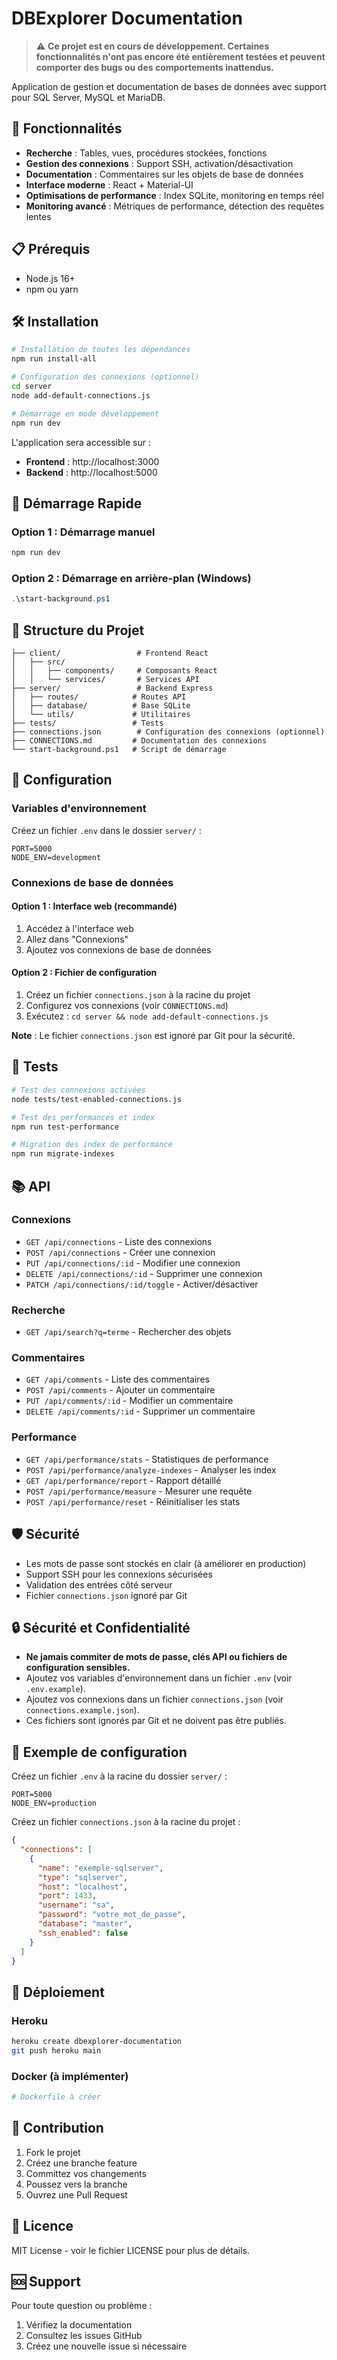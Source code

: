 # DBExplorer Documentation

> ⚠️ **Ce projet est en cours de développement. Certaines fonctionnalités n'ont pas encore été entièrement testées et peuvent comporter des bugs ou des comportements inattendus.**

Application de gestion et documentation de bases de données avec support pour SQL Server, MySQL et MariaDB.

## 🚀 Fonctionnalités

- **Recherche** : Tables, vues, procédures stockées, fonctions
- **Gestion des connexions** : Support SSH, activation/désactivation
- **Documentation** : Commentaires sur les objets de base de données
- **Interface moderne** : React + Material-UI
- **Optimisations de performance** : Index SQLite, monitoring en temps réel
- **Monitoring avancé** : Métriques de performance, détection des requêtes lentes

## 📋 Prérequis

- Node.js 16+
- npm ou yarn

## 🛠️ Installation

```bash
# Installation de toutes les dépendances
npm run install-all

# Configuration des connexions (optionnel)
cd server
node add-default-connections.js

# Démarrage en mode développement
npm run dev
```

L'application sera accessible sur :
- **Frontend** : http://localhost:3000
- **Backend** : http://localhost:5000

## 🚀 Démarrage Rapide

### Option 1 : Démarrage manuel
```bash
npm run dev
```

### Option 2 : Démarrage en arrière-plan (Windows)
```powershell
.\start-background.ps1
```

## 📁 Structure du Projet

```
├── client/                 # Frontend React
│   ├── src/
│   │   ├── components/     # Composants React
│   │   └── services/       # Services API
├── server/                 # Backend Express
│   ├── routes/            # Routes API
│   ├── database/          # Base SQLite
│   └── utils/             # Utilitaires
├── tests/                 # Tests
├── connections.json        # Configuration des connexions (optionnel)
├── CONNECTIONS.md         # Documentation des connexions
└── start-background.ps1   # Script de démarrage
```

## 🔧 Configuration

### Variables d'environnement
Créez un fichier `.env` dans le dossier `server/` :

```env
PORT=5000
NODE_ENV=development
```

### Connexions de base de données

#### Option 1 : Interface web (recommandé)
1. Accédez à l'interface web
2. Allez dans "Connexions"
3. Ajoutez vos connexions de base de données

#### Option 2 : Fichier de configuration
1. Créez un fichier `connections.json` à la racine du projet
2. Configurez vos connexions (voir `CONNECTIONS.md`)
3. Exécutez : `cd server && node add-default-connections.js`

**Note** : Le fichier `connections.json` est ignoré par Git pour la sécurité.

## 🧪 Tests

```bash
# Test des connexions activées
node tests/test-enabled-connections.js

# Test des performances et index
npm run test-performance

# Migration des index de performance
npm run migrate-indexes
```

## 📚 API

### Connexions
- `GET /api/connections` - Liste des connexions
- `POST /api/connections` - Créer une connexion
- `PUT /api/connections/:id` - Modifier une connexion
- `DELETE /api/connections/:id` - Supprimer une connexion
- `PATCH /api/connections/:id/toggle` - Activer/désactiver

### Recherche
- `GET /api/search?q=terme` - Rechercher des objets

### Commentaires
- `GET /api/comments` - Liste des commentaires
- `POST /api/comments` - Ajouter un commentaire
- `PUT /api/comments/:id` - Modifier un commentaire
- `DELETE /api/comments/:id` - Supprimer un commentaire

### Performance
- `GET /api/performance/stats` - Statistiques de performance
- `POST /api/performance/analyze-indexes` - Analyser les index
- `GET /api/performance/report` - Rapport détaillé
- `POST /api/performance/measure` - Mesurer une requête
- `POST /api/performance/reset` - Réinitialiser les stats

## 🛡️ Sécurité

- Les mots de passe sont stockés en clair (à améliorer en production)
- Support SSH pour les connexions sécurisées
- Validation des entrées côté serveur
- Fichier `connections.json` ignoré par Git

## 🔒 Sécurité et Confidentialité

- **Ne jamais commiter de mots de passe, clés API ou fichiers de configuration sensibles.**
- Ajoutez vos variables d'environnement dans un fichier `.env` (voir `.env.example`).
- Ajoutez vos connexions dans un fichier `connections.json` (voir `connections.example.json`).
- Ces fichiers sont ignorés par Git et ne doivent pas être publiés.

## 📝 Exemple de configuration

Créez un fichier `.env` à la racine du dossier `server/` :

```env
PORT=5000
NODE_ENV=production
```

Créez un fichier `connections.json` à la racine du projet :

```json
{
  "connections": [
    {
      "name": "exemple-sqlserver",
      "type": "sqlserver",
      "host": "localhost",
      "port": 1433,
      "username": "sa",
      "password": "votre_mot_de_passe",
      "database": "master",
      "ssh_enabled": false
    }
  ]
}
```

## 🚀 Déploiement

### Heroku
```bash
heroku create dbexplorer-documentation
git push heroku main
```

### Docker (à implémenter)
```dockerfile
# Dockerfile à créer
```

## 🤝 Contribution

1. Fork le projet
2. Créez une branche feature
3. Committez vos changements
4. Poussez vers la branche
5. Ouvrez une Pull Request

## 📄 Licence

MIT License - voir le fichier LICENSE pour plus de détails.

## 🆘 Support

Pour toute question ou problème :
1. Vérifiez la documentation
2. Consultez les issues GitHub
3. Créez une nouvelle issue si nécessaire 